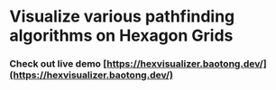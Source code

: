 # Visualize various pathfinding algorithms on Hexagon Grids

### Check out live demo [https://hexvisualizer.baotong.dev/](https://hexvisualizer.baotong.dev/)


